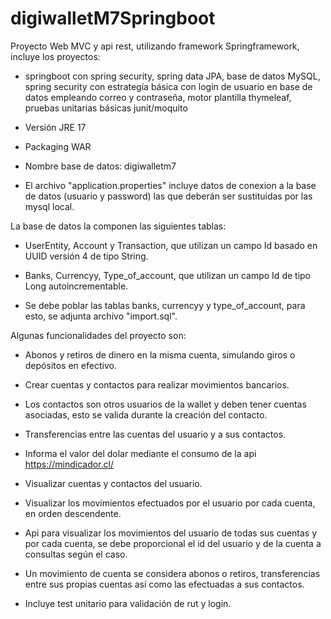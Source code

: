 # digiwalletM7Springboot

Proyecto Web MVC y api rest, utilizando framework Springframework, incluye los proyectos:

- springboot con spring security, spring data JPA, base de datos MySQL, spring security con estrategía básica con login de usuario en base de datos empleando correo y contraseña, motor plantilla thymeleaf, pruebas unitarias básicas junit/moquito 

- Versión JRE 17
- Packaging WAR
- Nombre base de datos: digiwalletm7
- El archivo "application.properties" incluye datos de conexion a la base de datos (usuario y password) las que deberán ser sustituidas por las mysql local.

La base de datos la componen las siguientes tablas: 

- UserEntity, Account y Transaction, que utilizan un campo Id basado en UUID versión 4 de tipo String.

- Banks, Currencyy, Type_of_account, que utilizan un campo Id de tipo Long autoincrementable.

- Se debe poblar las tablas banks, currencyy y type_of_account, para esto, se adjunta archivo "import.sql".

Algunas funcionalidades del proyecto son:

* Abonos y retiros de dinero en la misma cuenta, simulando giros o depósitos en efectivo.

* Crear cuentas y contactos para realizar movimientos bancarios.

* Los contactos son otros usuarios de la wallet y deben tener cuentas asociadas, esto se valida durante la creación del contacto.

* Transferencias entre las cuentas del usuario y a sus contactos. 

* Informa el valor del dolar mediante el consumo de la api https://mindicador.cl/

* Visualizar cuentas y contactos del usuario.

* Visualizar los movimientos efectuados por el usuario por cada cuenta, en orden descendente.

* Api para visualizar los movimientos del usuario de todas sus cuentas y por cada cuenta, se debe proporcional el id del usuario y de la cuenta a consultas según el caso.

* Un movimiento de cuenta se considera abonos o retiros, transferencias entre sus propias cuentas así como las efectuadas a sus contactos.

* Incluye test unitario para validación de rut y login. 

